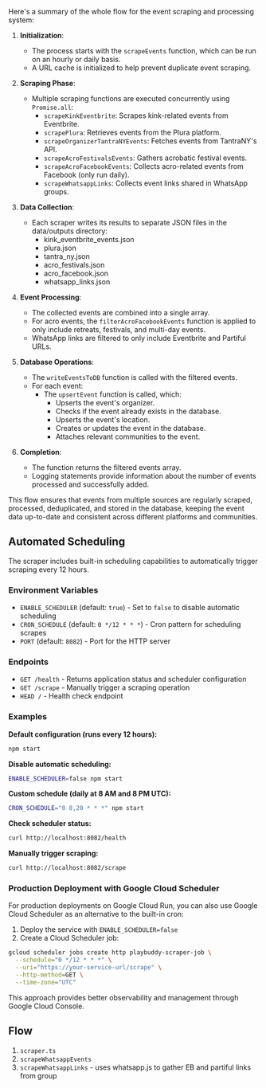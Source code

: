 Here's a summary of the whole flow for the event scraping and processing system:

1. **Initialization**:

   - The process starts with the `scrapeEvents` function, which can be run on an hourly or daily basis.
   - A URL cache is initialized to help prevent duplicate event scraping.

2. **Scraping Phase**:

   - Multiple scraping functions are executed concurrently using `Promise.all`:
     - `scrapeKinkEventbrite`: Scrapes kink-related events from Eventbrite.
     - `scrapePlura`: Retrieves events from the Plura platform.
     - `scrapeOrganizerTantraNYEvents`: Fetches events from TantraNY's API.
     - `scrapeAcroFestivalsEvents`: Gathers acrobatic festival events.
     - `scrapeAcroFacebookEvents`: Collects acro-related events from Facebook (only run daily).
     - `scrapeWhatsappLinks`: Collects event links shared in WhatsApp groups.

3. **Data Collection**:

   - Each scraper writes its results to separate JSON files in the data/outputs directory:
     - kink_eventbrite_events.json
     - plura.json
     - tantra_ny.json
     - acro_festivals.json
     - acro_facebook.json
     - whatsapp_links.json

4. **Event Processing**:

   - The collected events are combined into a single array.
   - For acro events, the `filterAcroFacebookEvents` function is applied to only include retreats, festivals, and multi-day events.
   - WhatsApp links are filtered to only include Eventbrite and Partiful URLs.

5. **Database Operations**:

   - The `writeEventsToDB` function is called with the filtered events.
   - For each event:
     - The `upsertEvent` function is called, which:
       - Upserts the event's organizer.
       - Checks if the event already exists in the database.
       - Upserts the event's location.
       - Creates or updates the event in the database.
       - Attaches relevant communities to the event.

6. **Completion**:
   - The function returns the filtered events array.
   - Logging statements provide information about the number of events processed and successfully added.

This flow ensures that events from multiple sources are regularly scraped, processed, deduplicated, and stored in the database, keeping the event data up-to-date and consistent across different platforms and communities.

## Automated Scheduling

The scraper includes built-in scheduling capabilities to automatically trigger scraping every 12 hours.

### Environment Variables

- `ENABLE_SCHEDULER` (default: `true`) - Set to `false` to disable automatic scheduling
- `CRON_SCHEDULE` (default: `0 */12 * * *`) - Cron pattern for scheduling scrapes
- `PORT` (default: `8082`) - Port for the HTTP server

### Endpoints

- `GET /health` - Returns application status and scheduler configuration
- `GET /scrape` - Manually trigger a scraping operation
- `HEAD /` - Health check endpoint

### Examples

**Default configuration (runs every 12 hours):**
```bash
npm start
```

**Disable automatic scheduling:**
```bash
ENABLE_SCHEDULER=false npm start
```

**Custom schedule (daily at 8 AM and 8 PM UTC):**
```bash
CRON_SCHEDULE="0 8,20 * * *" npm start
```

**Check scheduler status:**
```bash
curl http://localhost:8082/health
```

**Manually trigger scraping:**
```bash
curl http://localhost:8082/scrape
```

### Production Deployment with Google Cloud Scheduler

For production deployments on Google Cloud Run, you can also use Google Cloud Scheduler as an alternative to the built-in cron:

1. Deploy the service with `ENABLE_SCHEDULER=false`
2. Create a Cloud Scheduler job:

```bash
gcloud scheduler jobs create http playbuddy-scraper-job \
  --schedule="0 */12 * * *" \
  --uri="https://your-service-url/scrape" \
  --http-method=GET \
  --time-zone="UTC"
```

This approach provides better observability and management through Google Cloud Console.

## Flow

1. `scraper.ts`
2. `scrapeWhatsappEvents`
3. `scrapeWhatsappLinks` - uses whatsapp.js to gather EB and partiful links from group
